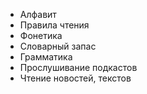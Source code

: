 - Алфавит
- Правила чтения
- Фонетика
- Словарный запас
- Грамматика
- Прослушивание подкастов
- Чтение новостей, текстов